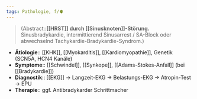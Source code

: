 ```yaml
---
tags: Pathologie, f/🫀
---
```

> (Abstract::**[[HRST]] durch [[Sinusknoten]]-Störung.** Sinusbradykardie, intermittierend Sinusarrest / SA-Block oder abwechselnd Tachykardie-Bradykardie-Syndrom.)
- **Ätiologie**:: [[KHK]], [[Myokarditis]], [[Kardiomyopathie]], Genetik (SCN5A, HCN4 Kanäle)
- **Symptome**:: [[Schwindel]], [[Synkope]], [[Adams-Stokes-Anfall]] (bei [[Bradykardie]])
- **Diagnostik**:: [[EKG]] → Langzeit-EKG → Belastungs-EKG → Atropin-Test → EPU
- **Therapie**:: ggf. Antibradykarder Schrittmacher